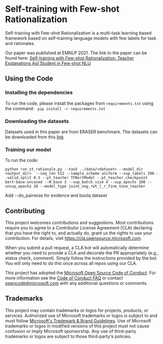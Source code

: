 # Self-training with Few-shot Rationalization

Self-training with Few-shot Rationalization is a multi-task learning based framework based on self-training language models with few labels for task and rationales.

Our paper was published at EMNLP 2021. The link to the paper can be found here: [Self-training with Few-shot Rationalization: Teacher Explanations Aid Student in Few-shot NLU](https://arxiv.org/pdf/2109.08259.pdf)

## Using the Code

### Installing the dependencies

To run the code, please install the packages from ```requirements.txt``` using the command: ``` pip install -r requirements.txt```

### Downloading the datasets

Datasets used in this paper are from ERASER benchmark. The datasets can be downloaded from this [link](https://www.eraserbenchmark.com)

### Training our model



To run the code:
```
python run_st_rationale.py --task ../data/<dataset> --model_dir <output_dir>  --seq_len 512 --sample_scheme uniform --sup_labels 200 --valid_split 0.5 --pt_teacher TFBertModel --pt_teacher_checkpoint bert-base-uncased --N_base 3 --sup_batch_size 4 --sup_epochs 100 --unsup_epochs 20 --model_type joint_neg_rwt_l_r_fine_tune_teacher 
```
Add --do_pairwise for evidence and boolq dataset


## Contributing

This project welcomes contributions and suggestions.  Most contributions require you to agree to a
Contributor License Agreement (CLA) declaring that you have the right to, and actually do, grant us
the rights to use your contribution. For details, visit https://cla.opensource.microsoft.com.

When you submit a pull request, a CLA bot will automatically determine whether you need to provide
a CLA and decorate the PR appropriately (e.g., status check, comment). Simply follow the instructions
provided by the bot. You will only need to do this once across all repos using our CLA.

This project has adopted the [Microsoft Open Source Code of Conduct](https://opensource.microsoft.com/codeofconduct/).
For more information see the [Code of Conduct FAQ](https://opensource.microsoft.com/codeofconduct/faq/) or
contact [opencode@microsoft.com](mailto:opencode@microsoft.com) with any additional questions or comments.

## Trademarks

This project may contain trademarks or logos for projects, products, or services. Authorized use of Microsoft 
trademarks or logos is subject to and must follow 
[Microsoft's Trademark & Brand Guidelines](https://www.microsoft.com/en-us/legal/intellectualproperty/trademarks/usage/general).
Use of Microsoft trademarks or logos in modified versions of this project must not cause confusion or imply Microsoft sponsorship.
Any use of third-party trademarks or logos are subject to those third-party's policies.
